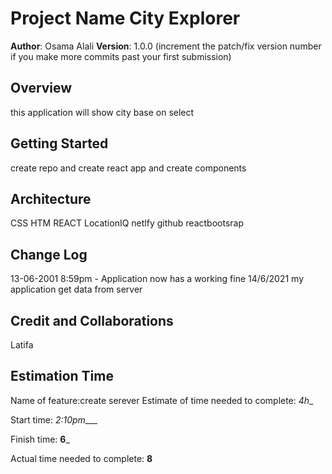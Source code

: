 # Project Name City Explorer

**Author**: Osama Alali
**Version**: 1.0.0 (increment the patch/fix version number if you make more commits past your first submission)

## Overview
this application will show city base on select 
    
## Getting Started
create repo and create react app   and  create components
   
## Architecture
CSS HTM REACT LocationIQ netlfy github reactbootsrap

## Change Log


13-06-2001 8:59pm - Application now has a working fine 
14/6/2021          my application get data from server
## Credit and Collaborations
Latifa 



## Estimation Time

Name of feature:create serever
Estimate of time needed to complete: _4h__

Start time: _2:10pm____

Finish time: __6___

Actual time needed to complete: __8__
